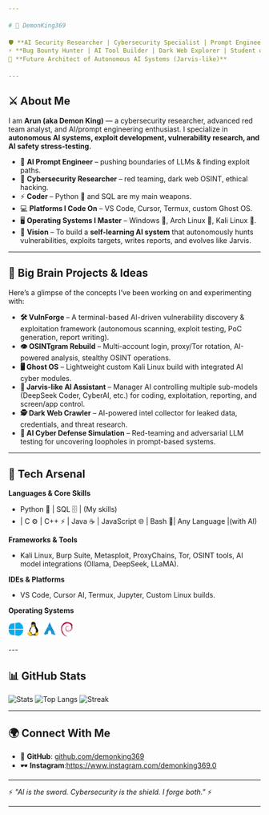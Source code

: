```yaml
---

# 👑 DemonKing369

🛡️ **AI Security Researcher | Cybersecurity Specialist | Prompt Engineer | Ethical Hacker**
⚡ **Bug Bounty Hunter | AI Tool Builder | Dark Web Explorer | Student of Class 12 (CS-Student)**
🚀 **Future Architect of Autonomous AI Systems (Jarvis-like)**

---
```


## ⚔️ About Me

I am **Arun (aka Demon King)** — a cybersecurity researcher, advanced red team analyst, and AI/prompt engineering enthusiast.
I specialize in **autonomous AI systems, exploit development, vulnerability research, and AI safety stress-testing.**

* 🔐 **AI Prompt Engineer** – pushing boundaries of LLMs & finding exploit paths.
* 🐉 **Cybersecurity Researcher** – red teaming, dark web OSINT, ethical hacking.
* ⚡ **Coder** – Python 🐍 and SQL are my main weapons.
* 💻 **Platforms I Code On** – VS Code, Cursor, Termux, custom Ghost OS.
* 🖥 **Operating Systems I Master** – Windows 💠, Arch Linux 🏹, Kali Linux 🐉.
* 🧠 **Vision** – To build a **self-learning AI system** that autonomously hunts vulnerabilities, exploits targets, writes reports, and evolves like Jarvis.

---

## 🔮 Big Brain Projects & Ideas

Here’s a glimpse of the concepts I’ve been working on and experimenting with:

* **🛠 VulnForge** – A terminal-based AI-driven vulnerability discovery & exploitation framework (autonomous scanning, exploit testing, PoC generation, report writing).
* **👁 OSINTgram Rebuild** – Multi-account login, proxy/Tor rotation, AI-powered analysis, stealthy OSINT operations.
* **🖥 Ghost OS** – Lightweight custom Kali Linux build with integrated AI cyber modules.
* **🤖 Jarvis-like AI Assistant** – Manager AI controlling multiple sub-models (DeepSeek Coder, CyberAI, etc.) for coding, exploitation, reporting, and screen/app control.
* **🕵️ Dark Web Crawler** – AI-powered intel collector for leaked data, credentials, and threat research.
* **📡 AI Cyber Defense Simulation** – Red-teaming and adversarial LLM testing for uncovering loopholes in prompt-based systems.

---

## 🧰 Tech Arsenal

**Languages & Core Skills**

* Python 🐍 | SQL 🗄 | (My skills)
* | C ⚙️ | C++ ⚡ | Java ☕ | JavaScript 🌐 | Bash 🐚| Any Language |(with AI)

**Frameworks & Tools**

* Kali Linux, Burp Suite, Metasploit, ProxyChains, Tor, OSINT tools, AI model integrations (Ollama, DeepSeek, LLaMA).

**IDEs & Platforms**

* VS Code, Cursor AI, Termux, Jupyter, Custom Linux builds.

**Operating Systems**

<p align="left"> <img src="https://raw.githubusercontent.com/devicons/devicon/master/icons/windows8/windows8-original.svg" width="30px" style="border-radius:50%"/> <img src="https://raw.githubusercontent.com/devicons/devicon/master/icons/linux/linux-original.svg" width="30px" style="border-radius:50%"/> <img src="https://raw.githubusercontent.com/devicons/devicon/master/icons/archlinux/archlinux-original.svg" width="30px" style="border-radius:50%"/> <img src="https://raw.githubusercontent.com/devicons/devicon/master/icons/debian/debian-original.svg" width="30px" style="border-radius:50%"/> </p>
---

## 📊 GitHub Stats

![Stats](https://github-readme-stats.vercel.app/api?username=demonking369\&show_icons=true\&theme=radical)
![Top Langs](https://github-readme-stats.vercel.app/api/top-langs/?username=demonking369\&layout=compact\&theme=radical)
![Streak](https://github-readme-streak-stats.herokuapp.com/?user=demonking369\&theme=radical)

---

## 🌍 Connect With Me

* 🔗 **GitHub**: [github.com/demonking369](https://github.com/demonking369)
* 🕶 **Instagram**:https://www.instagram.com/demonking369.0

---

⚡ *"AI is the sword. Cybersecurity is the shield. I forge both."* ⚡

---

